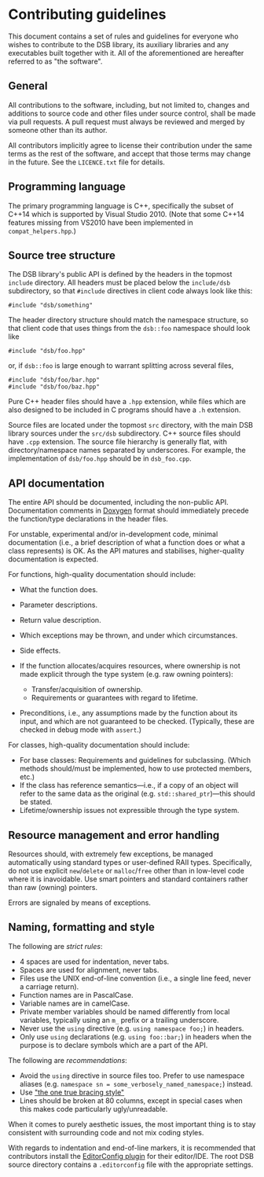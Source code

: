 Contributing guidelines
=======================

This document contains a set of rules and guidelines for everyone who wishes
to contribute to the DSB library, its auxiliary libraries and any executables
built together with it.  All of the aforementioned are hereafter referred to as
"the software".

General
-------
All contributions to the software, including, but not limited to, changes and
additions to source code and other files under source control, shall be made
via pull requests.  A pull request must always be reviewed and merged by someone
other than its author.

All contributors implicitly agree to license their contribution under the same
terms as the rest of the software, and accept that those terms may change in the
future.  See the `LICENCE.txt` file for details.

Programming language
--------------------
The primary programming language is C++, specifically the subset of C++14 which
is supported by Visual Studio 2010.  (Note that some C++14 features missing from
VS2010 have been implemented in `compat_helpers.hpp`.)

Source tree structure
---------------------
The DSB library's public API is defined by the headers in the topmost `include`
directory. All headers must be placed below the `include/dsb` subdirectory,
so that `#include` directives in client code always look like this:

    #include "dsb/something"

The header directory structure should match the namespace structure, so that
client code that uses things from the `dsb::foo` namespace should look like

    #include "dsb/foo.hpp"

or, if `dsb::foo` is large enough to warrant splitting across several files,

    #include "dsb/foo/bar.hpp"
    #include "dsb/foo/baz.hpp"

Pure C++ header files should have a `.hpp` extension, while files which are
also designed to be included in C programs should have a `.h` extension.

Source files are located under the topmost `src` directory, with the main
DSB library sources under the `src/dsb` subdirectory.
C++ source files should have `.cpp` extension.  The source file hierarchy is
generally flat, with directory/namespace names separated by underscores.
For example, the implementation of `dsb/foo.hpp` should be in `dsb_foo.cpp`.

API documentation
-----------------
The entire API should be documented, including the non-public API.
Documentation comments in [Doxygen](http://www.doxygen.org) format should
immediately precede the function/type declarations in the header files.

For unstable, experimental and/or in-development code, minimal documentation
(i.e., a brief description of what a function does or what a class represents)
is OK.  As the API matures and stabilises, higher-quality documentation is
expected.

For functions, high-quality documentation should include:

  * What the function does.
  * Parameter descriptions.
  * Return value description.
  * Which exceptions may be thrown, and under which circumstances.
  * Side effects.
  * If the function allocates/acquires resources, where ownership is not made
    explicit through the type system (e.g. raw owning pointers):

      - Transfer/acquisition of ownership.
      - Requirements or guarantees with regard to lifetime.

  * Preconditions, i.e., any assumptions made by the function about its input,
    and which are not guaranteed to be checked.  (Typically, these are checked
    in debug mode with `assert`.)

For classes, high-quality documentation should include:

  * For base classes: Requirements and guidelines for subclassing.  (Which
    methods should/must be implemented, how to use protected members, etc.)
  * If the class has reference semantics—i.e., if a copy of an object will
    refer to the same data as the original (e.g. `std::shared_ptr`)—this
    should be stated.
  * Lifetime/ownership issues not expressible through the type system.

Resource management and error handling
--------------------------------------
Resources should, with extremely few exceptions, be managed automatically using
standard types or user-defined RAII types.  Specifically, do not use explicit
`new`/`delete` or `malloc`/`free` other than in low-level code where it is
inavoidable. Use smart pointers and standard containers rather than raw
(owning) pointers.

Errors are signaled by means of exceptions.

Naming, formatting and style
----------------------------
The following are *strict rules*:

  * 4 spaces are used for indentation, never tabs.
  * Spaces are used for alignment, never tabs.
  * Files use the UNIX end-of-line convention (i.e., a single line feed, never
    a carriage return).
  * Function names are in PascalCase.
  * Variable names are in camelCase.
  * Private member variables should be named differently from local variables,
    typically using an `m_` prefix or a trailing underscore.
  * Never use the `using` directive (e.g. `using namespace foo;`) in headers.
  * Only use `using` declarations (e.g. `using foo::bar;`) in headers when the
    purpose is to declare symbols which are a part of the API.

The following are *recommendations*:

  * Avoid the `using` directive in source files too.  Prefer to use namespace
    aliases (e.g. `namespace sn = some_verbosely_named_namespace;`) instead.
  * Use ["the one true bracing style"](https://en.wikipedia.org/wiki/Indent_style#Variant:_1TBS)
  * Lines should be broken at 80 columns, except in special cases when this
    makes code particularly ugly/unreadable.

When it comes to purely aesthetic issues, the most important thing is to stay
consistent with surrounding code and not mix coding styles.

With regards to indentation and end-of-line markers, it is recommended that
contributors install the [EditorConfig plugin](http://editorconfig.org/) for
their editor/IDE.  The root DSB source directory contains a `.editorconfig`
file with the appropriate settings.
